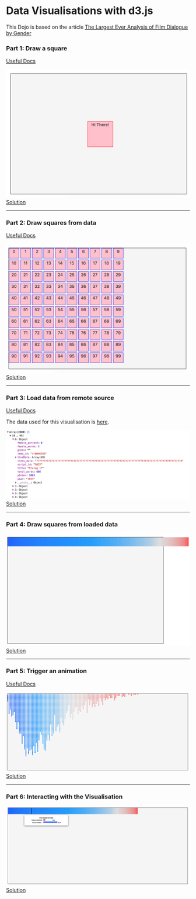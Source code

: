 # Data Visualisations with d3.js

This Dojo is based on the article [The Largest Ever Analysis of Film Dialogue by Gender](https://pudding.cool/2017/03/film-dialogue/)

### Part 1: Draw a square
[Useful Docs](https://d3js.org/#selections)

![Part 1](./examples/part-1.png)
[Solution](https://bl.ocks.org/hanahanderson/c77e430d40d5cccdb484d6eb1771953c)

___
### Part 2: Draw squares from data
[Useful Docs](https://d3js.org/#enter-exit)

![Part 2](./examples/part-2.png)
[Solution](https://bl.ocks.org/hanahanderson/37bc7965987016c7e8bdb09b36455d5c)

___
### Part 3: Load data from remote source
[Useful Docs](https://github.com/d3/d3-request/blob/master/README.md#csv)

The data used for this visualisation is [here](https://raw.githubusercontent.com/matthewfdaniels/scripts/graphs/meta_data7.csv).

![Part 3](./examples/part-3.png)
[Solution](https://bl.ocks.org/hanahanderson/13a3613383a8369ed3765d6202e715ac)

___
### Part 4: Draw squares from loaded data
![Part 4](./examples/part-4.png)
[Solution](https://bl.ocks.org/hanahanderson/09f97bc936db2e370c6c18776c0c4b0a)

___
### Part 5: Trigger an animation
[Useful Docs](https://d3js.org/#transitions)

[![Part 5](./examples/part-5.png)](./examples/part-5.mov)
[Solution](https://bl.ocks.org/hanahanderson/b912694acb71b6aed3b1396fbfc0dc7f)

___
### Part 6: Interacting with the Visualisation

[![Part 6](./examples/part-6.png)](./examples/part-6.mov)
[Solution](https://bl.ocks.org/hanahanderson/08b0e3ec69344584c58a166556cbfa2c)
